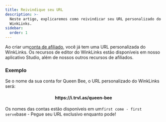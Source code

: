 ```yaml
---
title: Reivindique seu URL
description: >-
  Neste artigo, explicaremos como reivindicar seu URL personalizado do
  WinkLinks.
sidebar:
  order: 1
---
```

Ao criar um[conta de afiliado](/studio/what-is-studio), você já tem uma URL personalizada do WinkLinks. Os recursos de editor do WinkLinks estão disponíveis em nosso aplicativo Studio, além de nossos outros recursos de afiliados.

### Exemplo

Se o nome da sua conta for Queen Bee, o URL personalizado do WinkLinks será:

<h4 align="center">https://i.trvl.as/queen-bee</h4>


Os nomes das contas estão disponíveis em um`first come - first serve`base - Pegue seu URL exclusivo enquanto pode!

